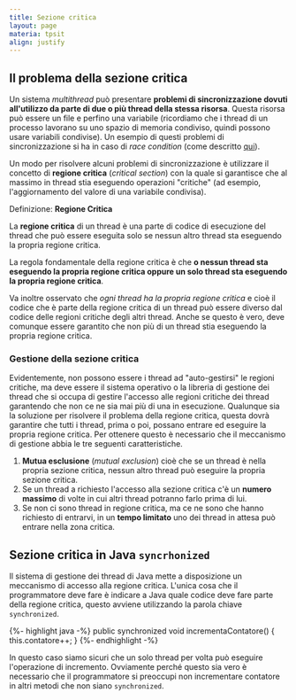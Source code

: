 ```yaml
---
title: Sezione critica
layout: page
materia: tpsit
align: justify
---
```


## Il problema della sezione critica
Un sistema *multithread* può presentare **problemi di sincronizzazione dovuti all'utilizzo da parte di due o più thread della stessa risorsa**. Questa risorsa può essere un file e perfino una variabile (ricordiamo che i thread di un processo lavorano su uno spazio di memoria condiviso, quindi possono usare variabili condivise). Un esempio di questi problemi di sincronizzazione si ha in caso di *race condition* (come descritto [qui](sincronizzazione.html)).

Un modo per risolvere alcuni problemi di sincronizzazione è utilizzare il concetto di **regione critica** (*critical section*) con la quale si garantisce che al massimo in thread stia eseguendo operazioni "critiche" (ad esempio, l'aggiornamento del valore di una variabile condivisa).

<div class="card bg-light mb-3">
  <div class="card-header">Definizione: <strong>Regione Critica</strong></div>
  <div class="card-body">
    <p class="card-text">La <strong>regione critica</strong> di un thread è una parte di codice di esecuzione del thread che può essere eseguita solo se nessun altro thread sta eseguendo la propria regione critica.
    </p>
  </div>
</div>

La regola fondamentale della regione critica è che **o nessun thread sta eseguendo la propria regione critica oppure un solo thread sta eseguendo la propria regione critica**. 

Va inoltre osservato che *ogni thread ha la propria regione critica* e cioè il codice che è parte della regione critica di un thread può essere diverso dal codice delle regioni critiche degli altri thread. Anche se questo è vero, deve comunque essere garantito che non più di un thread stia eseguendo la propria regione critica.

### Gestione della sezione critica

Evidentemente, non possono essere i thread ad "auto-gestirsi" le regioni critiche, ma deve essere il sistema operativo o la libreria di gestione dei thread che si occupa di gestire l'accesso alle regioni critiche dei thread garantendo che non ce ne sia mai più di una in esecuzione.
Qualunque sia la soluzione per risolvere il problema della regione critica, questa dovrà garantire che tutti i thread, prima o poi, possano entrare ed eseguire la propria regione critica. Per ottenere questo è necessario che il meccanismo di gestione abbia le tre seguenti caratteristiche.

1. **Mutua esclusione** (*mutual exclusion*) cioè che se un thread è nella propria sezione critica, nessun altro thread può eseguire la propria sezione critica.
2. Se un thread a richiesto l'accesso alla sezione critica c'è un **numero massimo** di volte in cui altri thread potranno farlo prima di lui.
3. Se non ci sono thread in regione critica, ma ce ne sono che hanno richiesto di entrarvi, in un **tempo limitato** uno dei thread in attesa può entrare nella zona critica.

## Sezione critica in Java ``syncrhonized``
Il sistema di gestione dei thread di Java mette a disposizione un meccanismo di accesso alla regione critica. L'unica cosa che il programmatore deve fare è indicare a Java quale codice deve fare parte della regione critica, questo avviene utilizzando la parola chiave ``synchronized``.

{%- highlight java -%}
public synchronized void incrementaContatore() {
    this.contatore++;
}
{%- endhighlight -%}

In questo caso siamo sicuri che un solo thread per volta può eseguire l'operazione di incremento. Ovviamente perché questo sia vero è necessario che il programmatore si preoccupi non incrementare contatore in altri metodi che non siano ``synchronized``.


